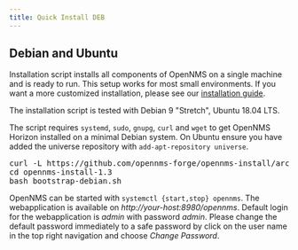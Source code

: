 ```yaml
---
title: Quick Install DEB
---
```


## Debian and Ubuntu

Installation script installs all components of OpenNMS on a single machine and is ready to run.
This setup works for most small environments.
If you want a more customized installation, please see our [installation guide](https://docs.opennms.org/opennms/releases/latest/guide-install/guide-install.html#gi-install-opennms-debian).

<i class="fa fa-info-circle" aria-hidden="true"></i> The installation script is tested with Debian 9 "Stretch", Ubuntu 18.04 LTS.

<i class="fa fa-info-circle" aria-hidden="true"></i> The script requires `systemd`, `sudo`, `gnupg`, `curl` and `wget` to get OpenNMS Horizon installed on a minimal Debian system. On Ubuntu ensure you have added the universe repository with `add-apt-repository universe`.

<pre class="prettyprint">
curl -L https://github.com/opennms-forge/opennms-install/archive/1.3.tar.gz | tar xz
cd opennms-install-1.3
bash bootstrap-debian.sh
</pre>

<script type="text/javascript" src="https://asciinema.org/a/34604.js" id="asciicast-34604" async></script>

OpenNMS can be started with `systemctl {start,stop} opennms`.
The webapplication is available on _http://your-host:8980/opennms_.
Default login for the webapplication is _admin_ with password _admin_.
Please change the default password immediately to a safe password by click on the user name in the top right navigation and choose _Change Password_.
